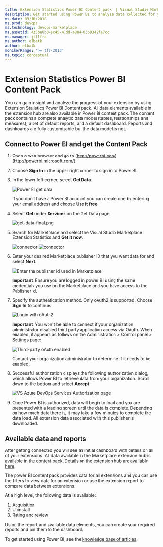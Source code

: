 ```yaml
---
title: Extension Statistics Power BI Content pack  | Visual Studio Marketplace
description: Get started using Power BI to analyze data collected for your extension on Visual Studio Marketplace 
ms.date: 09/10/2018
ms.prod: devops
ms.technology: devops-marketplace
ms.assetid: 435be0b3-ec45-41dd-a804-03b9342fa7cc
ms.manager: jillfra
ms.author: elbatk
author: elbatk
monikerRange: '>= tfs-2013'
ms.topic: conceptual
---
```


# Extension Statistics Power BI Content Pack

You can gain insight and analyze the progress of your extension by using Extension Statistics Power BI Content pack. All data elements available in the extension hub are also available in Power BI content pack.
The content pack contains a complete analytic data model (tables, relationships and measures), a set of default reports, and a default dashboard. Reports and dashboards are fully customizable but the data model is not.

## Connect to Power BI and get the Content Pack

1. Open a web browser and go to [http://powerbi.com](http://powerbi.microsoft.com/).

2. Choose **Sign In** in the upper right corner to sign in to Power BI.

3. In the lower left corner, select **Get Data**.

   ![Power BI get data](_img/power-bi-get-data.png)


	If you don't have a Power BI account you can create one by entering your email address and choose **Use it free**.

4. Select **Get** under **Services** on the Get Data page.

	![get-data-final.png](_img/get-data-final.png)

5. Search for Marketplace and select the Visual Studio Marketplace Extension Statistics and **Get it now**.

	![connector](_img/search.png)
	![connector](_img/content-pack-details.png)

6. Enter your desired Marketplace publisher ID that you want data for and select **Next**.

	![Enter the publisher id used in Marketplace](_img/addpublisherid.png)  
	
	**Important**: Ensure you are logged in power BI using the same credentials you use on the Marketplace and you have access to the Publisher Id. 

7. Specify the authentication method. Only oAuth2 is supported. Choose **Sign In** to continue.

    ![Login with oAuth2](_img/connect-to-vs-team-services-auth.png)  

	**Important**: You won't be able to connect if your organization administrator disabled third party application access via OAuth. When enabled, it appears as follows on the Administration > Control panel > Settings page:  

	![Third-party oAuth enabled](_img/Screen5.png)  

	Contact your organization administrator to determine if it needs to be enabled.

8. Successful authorization displays the following authorization dialog, which allows Power BI to retrieve data from your organization. Scroll down to the bottom and select **Accept**.

	![VS Azure DevOps Services Authorization page](_img/Screen6.png)  

9. Once Power BI is authorized, data will begin to load and you are presented with a loading screen until the data is complete. Depending on how much data there is, it may take a few minutes to complete the data load. All extension data associated with this publisher is downloaded.

## Available data and reports

After getting connected you will see an initial dashboard with details on all of your extensions. All data available in the Marketplace extension hub is available in the content pack. Details on the extension hub are available [here](/azure/devops/extend/extension-report).

The power BI content pack provides data for all extensions and you can use the filters to view data for an extension or use the extension report to compare data between extensions.

At a high level, the following data is available:

1. Acquisition
2. Uninstall
3. Rating and review

Using the report and available data elements, you can create your required reports and pin them to the dashboard.

To get started using Power BI, see the [knowledge base of articles](https://support.powerbi.com/).
